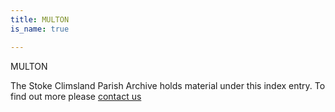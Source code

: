 ```yaml
---
title: MULTON
is_name: true

---
```


MULTON


The Stoke Climsland Parish Archive holds material under this index entry. To find out more please [contact us](/contact/)
